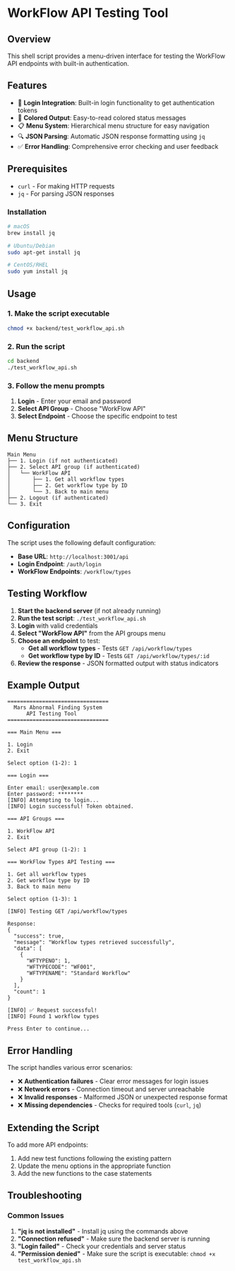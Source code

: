 # WorkFlow API Testing Tool

## Overview
This shell script provides a menu-driven interface for testing the WorkFlow API endpoints with built-in authentication.

## Features
- 🔐 **Login Integration**: Built-in login functionality to get authentication tokens
- 🎨 **Colored Output**: Easy-to-read colored status messages
- 📋 **Menu System**: Hierarchical menu structure for easy navigation
- 🔍 **JSON Parsing**: Automatic JSON response formatting using `jq`
- ✅ **Error Handling**: Comprehensive error checking and user feedback

## Prerequisites
- `curl` - For making HTTP requests
- `jq` - For parsing JSON responses

### Installation
```bash
# macOS
brew install jq

# Ubuntu/Debian
sudo apt-get install jq

# CentOS/RHEL
sudo yum install jq
```

## Usage

### 1. Make the script executable
```bash
chmod +x backend/test_workflow_api.sh
```

### 2. Run the script
```bash
cd backend
./test_workflow_api.sh
```

### 3. Follow the menu prompts
1. **Login** - Enter your email and password
2. **Select API Group** - Choose "WorkFlow API"
3. **Select Endpoint** - Choose the specific endpoint to test

## Menu Structure

```
Main Menu
├── 1. Login (if not authenticated)
├── 2. Select API group (if authenticated)
│   └── WorkFlow API
│       ├── 1. Get all workflow types
│       ├── 2. Get workflow type by ID
│       └── 3. Back to main menu
├── 2. Logout (if authenticated)
└── 3. Exit
```

## Configuration
The script uses the following default configuration:
- **Base URL**: `http://localhost:3001/api`
- **Login Endpoint**: `/auth/login`
- **WorkFlow Endpoints**: `/workflow/types`

## Testing Workflow

1. **Start the backend server** (if not already running)
2. **Run the test script**: `./test_workflow_api.sh`
3. **Login** with valid credentials
4. **Select "WorkFlow API"** from the API groups menu
5. **Choose an endpoint** to test:
   - **Get all workflow types** - Tests `GET /api/workflow/types`
   - **Get workflow type by ID** - Tests `GET /api/workflow/types/:id`
6. **Review the response** - JSON formatted output with status indicators

## Example Output

```
================================
  Mars Abnormal Finding System
      API Testing Tool
================================

=== Main Menu ===

1. Login
2. Exit

Select option (1-2): 1

=== Login ===

Enter email: user@example.com
Enter password: ********
[INFO] Attempting to login...
[INFO] Login successful! Token obtained.

=== API Groups ===

1. WorkFlow API
2. Exit

Select API group (1-2): 1

=== WorkFlow Types API Testing ===

1. Get all workflow types
2. Get workflow type by ID
3. Back to main menu

Select option (1-3): 1

[INFO] Testing GET /api/workflow/types

Response:
{
  "success": true,
  "message": "Workflow types retrieved successfully",
  "data": [
    {
      "WFTYPENO": 1,
      "WFTYPECODE": "WF001",
      "WFTYPENAME": "Standard Workflow"
    }
  ],
  "count": 1
}

[INFO] ✅ Request successful!
[INFO] Found 1 workflow types

Press Enter to continue...
```

## Error Handling
The script handles various error scenarios:
- ❌ **Authentication failures** - Clear error messages for login issues
- ❌ **Network errors** - Connection timeout and server unreachable
- ❌ **Invalid responses** - Malformed JSON or unexpected response format
- ❌ **Missing dependencies** - Checks for required tools (`curl`, `jq`)

## Extending the Script
To add more API endpoints:
1. Add new test functions following the existing pattern
2. Update the menu options in the appropriate function
3. Add the new functions to the case statements

## Troubleshooting

### Common Issues
1. **"jq is not installed"** - Install jq using the commands above
2. **"Connection refused"** - Make sure the backend server is running
3. **"Login failed"** - Check your credentials and server status
4. **"Permission denied"** - Make sure the script is executable: `chmod +x test_workflow_api.sh`
